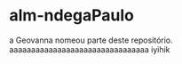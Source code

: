 # alm-ndegaPaulo

a Geovanna nomeou parte deste repositório.
aaaaaaaaaaaaaaaaaaaaaaaaaaaaaaaa
iyihik